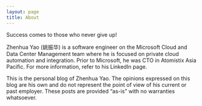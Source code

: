 ```yaml
---
layout: page
title: About
---
```


<p class="message">
  Success comes to those who never give up!
</p>

Zhenhua Yao (姚振华) is a software engineer on the Microsoft Cloud and Data Center Management team where he is focused on private cloud automation and integration.  Prior to Microsoft, he was CTO in Atomistix Asia Pacific.  For more information, refer to his LinkedIn page.

This is the personal blog of Zhenhua Yao.  The opinions expressed on this blog are his own and do not represent the point of view of his current or past employer.  These posts are provided “as-is” with no warranties whatsoever.
